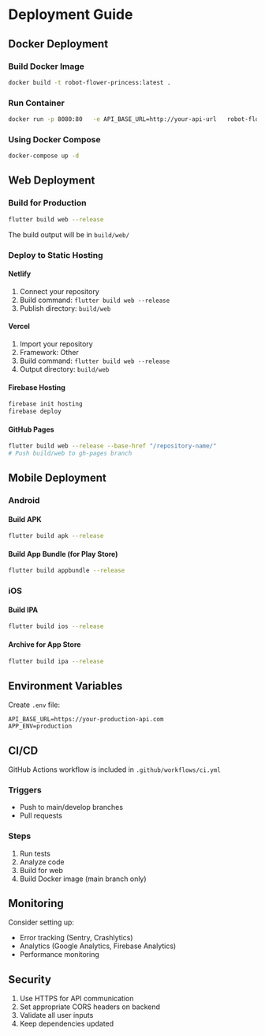 # Deployment Guide

## Docker Deployment

### Build Docker Image
```bash
docker build -t robot-flower-princess:latest .
```

### Run Container
```bash
docker run -p 8080:80   -e API_BASE_URL=http://your-api-url   robot-flower-princess:latest
```

### Using Docker Compose
```bash
docker-compose up -d
```

## Web Deployment

### Build for Production
```bash
flutter build web --release
```

The build output will be in `build/web/`

### Deploy to Static Hosting

#### Netlify
1. Connect your repository
2. Build command: `flutter build web --release`
3. Publish directory: `build/web`

#### Vercel
1. Import your repository
2. Framework: Other
3. Build command: `flutter build web --release`
4. Output directory: `build/web`

#### Firebase Hosting
```bash
firebase init hosting
firebase deploy
```

#### GitHub Pages
```bash
flutter build web --release --base-href "/repository-name/"
# Push build/web to gh-pages branch
```

## Mobile Deployment

### Android

#### Build APK
```bash
flutter build apk --release
```

#### Build App Bundle (for Play Store)
```bash
flutter build appbundle --release
```

### iOS

#### Build IPA
```bash
flutter build ios --release
```

#### Archive for App Store
```bash
flutter build ipa --release
```

## Environment Variables

Create `.env` file:
```
API_BASE_URL=https://your-production-api.com
APP_ENV=production
```

## CI/CD

GitHub Actions workflow is included in `.github/workflows/ci.yml`

### Triggers
- Push to main/develop branches
- Pull requests

### Steps
1. Run tests
2. Analyze code
3. Build for web
4. Build Docker image (main branch only)

## Monitoring

Consider setting up:
- Error tracking (Sentry, Crashlytics)
- Analytics (Google Analytics, Firebase Analytics)
- Performance monitoring

## Security

1. Use HTTPS for API communication
2. Set appropriate CORS headers on backend
3. Validate all user inputs
4. Keep dependencies updated
